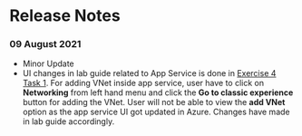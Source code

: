 # Release Notes

### 09 August 2021
   - Minor Update
   - UI changes in lab guide related to App Service is done in [Exercise 4 Task 1](https://github.com/CloudLabs-MCW/MCW-Migrating-SQL-databases-to-Azure/blob/prod/Hands-on%20lab/HOL%20step-by-step%20-%20Migrating%20SQL%20databases%20to%20Azure_08.md). For adding VNet inside app service, user have to click on **Networking** from left hand menu and click the **Go to classic experience** button for adding the VNet. User will not be able to view the **add VNet** option as the app service UI got updated in Azure. Changes have made in lab guide accordingly. 


